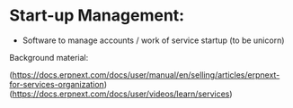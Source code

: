 # Start-up Management: #

- Software to manage accounts / work of service startup (to be unicorn)</br>

Background material:</br>

(https://docs.erpnext.com/docs/user/manual/en/selling/articles/erpnext-for-services-organization) </br>
(https://docs.erpnext.com/docs/user/videos/learn/services)
